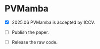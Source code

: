 # PVMamba
- [x] 2025.06 PVMamba is accepted by ICCV.
- [ ] Publish the paper. 
- [ ] Release the raw code. 


